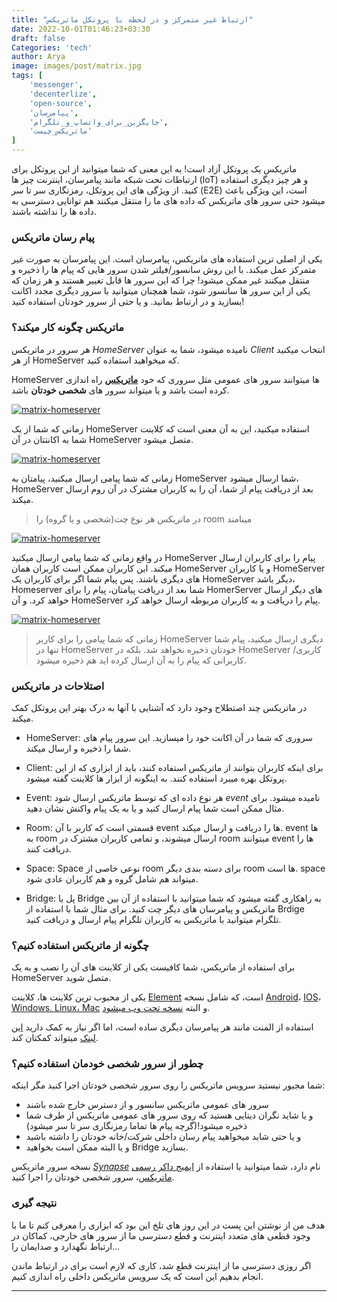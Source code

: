 ```yaml
---
title: "ارتباط غیر متمرکز و در لحظه با پروتکل ماتریکس"
date: 2022-10-01T01:46:23+03:30
draft: false
Categories: 'tech'
author: Arya
image: images/post/matrix.jpg
tags: [
    'messenger',
    'decenterlize',
    'open-source',
    'پیامرسان',
    'جایگزین_برای_واتساپ_و_تلگرام',
    'ماتریکس_چیست'
]
---
```



ماتریکس یک پروتکل آزاد است! به این معنی که شما میتوانید از این پروتکل برای
ارتباطات تحت شبکه مانند پیامرسان، اینترنت چیز ها
(IoT)
و هر چیز دیگری
استفاده کنید. از ویژگی 
های این پروتکل، رمزنگاری سر تا سر
(E2E)
است، این ویژگی باعث میشود حتی سرور های ماتریکس که داده های ما را
منتقل میکنند هم توانایی دسترسی به داده ها را نداشته باشند.


### پیام رسان ماتریکس

یکی از اصلی ترین استفاده های ماتریکس، پیامرسان است.
این پیامرسان به صورت غیر متمرکز عمل میکند. با این روش سانسور/فیلتر شدن
سرور هایی که پیام ها را ذخیره و منتقل میکنند غیر ممکن میشود!
چرا که این سرور ها قابل تغییر هستند و هر زمان که
یکی از این سرور ها سانسور شود، شما همچنان میتوانید با سرور دیگری
مجدد اکانت بسازید و در ارتباط بمانید.
و یا حتی از سرور خودتان استفاده کنید!


### ماتریکس چگونه کار میکند؟

هر سرور در ماتریکس
*HomeServer*
نامیده میشود، شما به عنوان
*Client*
انتخاب میکنید از هر
HomeServer
که میخواهید استفاده کنید.

HomeServer
ها میتوانند سرور های عمومی مثل سروری که خود 
[**ماتریکس**](matrix.org)
راه اندازی کرده است باشد
و یا میتواند سرور های
**شخصی خودتان**
باشد. 

[![matrix-homeserver](/images/post/page2-768x768.png)](/images/post/page2-768x768.png)

زمانی که شما از یک
HomeServer
استفاده میکنید، این به آن معنی است که کلاینت شما به اکانتتان در آن
HomeServer
متصل میشود.

[![matrix-homeserver](/images/post/page3-768x768.png)](/images/post/page3-768x768.png)

زمانی که شما پیامی ارسال میکنید، پیامتان به
HomeServer
شما ارسال میشود،
HomeServer
بعد از دریافت پیام از شما، آن را به کاربران مشترک در آن روم ارسال میکند.

> در ماتریکس هر نوع چت(شخصی و یا گروه) را
> room
> مینامند

[![matrix-homeserver](/images/post/page4-768x768.png)](/images/post/page4-768x768.png)


در واقع زمانی که شما پیامی ارسال میکنید
HomeServer
پیام را برای کاربران ارسال میکند. این کاربران ممکن است کاربران همان
HomeServer
و یا کاربران
HomeServer
های دیگری باشند. پس پیام شما اگر برای کاربران یک
HomeServer
دیگر باشد،
Homeserver
شما بعد از دریافت پیامتان، پیام را برای
HomerServer
های دیگر ارسال خواهد کرد. و آن
HomeServer
پیام را دریافت و به کاربران مربوطه ارسال خواهد کرد.

[![matrix-homeserver](/images/post/page6-768x768.png)](/images/post/page6-768x768.png)

> زمانی که شما پیامی را برای کاربر
> HomeServer
> دیگری ارسال میکنید، پیام شما تنها در
> HomeServer
> خودتان ذخیره نخواهد شد. بلکه در
> HomeServer
> کاربری/کاربرانی که پیام را به آن ارسال کرده اید هم ذخیره میشود.


### اصتلاحات در ماتریکس

در ماتریکس چند اصتطلاح وجود دارد که آشنایی با آنها به درک بهتر این پروتکل کمک میکند.

- HomeServer:
سروری که شما در آن اکانت خود را میسازید. این سرور پیام های شما را ذخیره
و ارسال میکند.

- Client:
برای اینکه کاربران بتوانند از ماتریکس استفاده کنند، باید از ابزاری که از این
پروتکل بهره میبرد استفاده کنند. به اینگونه از ابزار ها کلاینت گفته میشود.

- Event:
هر نوع داده ای که توسط ماتریکس ارسال شود
*event*
نامیده میشود. برای مثال ممکن است شما پیام ارسال کنید و یا به یک پیام واکنش نشان دهید.

- Room:
قسمتی است که کاربر با آن 
event
ها را دریافت و ارسال میکند.
event
ها به
room
ارسال میشوند، و تمامی کاربران مشترک در
room
میتوانند
event
ها را دریافت کنند.

- Space:
Space
نوعی خاصی از
room
برای دسته بندی دیگر
room
ها است.
space
میتواند هم شامل گروه و هم کاربران عادی شود.

- Bridge:
پل یا
Bridge
به راهکاری گفته میشود که شما میتوانید با استفاده از آن
بین ماتریکس و پیامرسان های دیگر چت کنید. برای مثال شما با استفاده از
Brdige تلگرام
میتوانید با ماتریکس به کاربران تلگرام پیام ارسال و دریافت کنید.


### چگونه از ماتریکس استفاده کنیم؟

برای استفاده از ماتریکس، شما کافیست یکی از کلاینت های آن را نصب و به یک
HomeServer
متصل شوید.

یکی از محبوب ترین کلاینت ها، کلاینت
[Element](https://element.io/)
است، که شامل نسخه 
[Android](https://play.google.com/store/apps/details?id=im.vector.app)،
[IOS](https://apps.apple.com/app/vector/id1083446067)،
[Windows, Linux، Mac](https://element.io/get-started#downloads)
و البته
[نسخه تحت وب میشود](https://app.element.io/).

استفاده از المنت مانند هر پیامرسان دیگری ساده است، اما اگر نیاز به کمک دارید
[این لینک](https://static.element.io/pdfs/element-user-guide.pdf)
میتواند کمکتان کند.


### چطور از سرور شخصی خودمان استفاده کنیم؟

شما مجبور نیستید سرویس ماتریکس را روی سرور شخصی خودتان اجرا کنید مگر اینکه:

- سرور های عمومی ماتریکس سانسور و از دسترس خارج شده باشند
- و یا شاید نگران دیتایی هستید که روی سرور های
عمومی ماتریکس از طرف شما ذخیره میشود!(گرچه پیام ها تماما رمزنگاری سر تا سر میشود)
- و یا حتی شاید میخواهید پیام رسان داخلی شرکت/خانه خودتان را داشته باشید
- و یا البته ممکن است بخواهید
Bridge
بسازید.

نسخه سرور ماتریکس
[*Synapse*](https://github.com/matrix-org/synapse)
نام دارد، شما میتوانید با استفاده از
[ایمیج داکر رسمی ماتریکس](https://hub.docker.com/r/matrixdotorg/synapse/)،
سرور شخصی خودتان را اجرا کنید.


### نتیجه گیری

هدف من از نوشتن این پست در این روز های تلخ این بود که ابزاری را معرفی کنم
تا ما با وجود قطعی های متعدد اینترنت و قطع دسترسی ما از سرور های خارجی، کماکان
در ارتباط نگهدارد و صدایمان را...

اگر روزی دسترسی ما از اینترنت قطع شد، کاری که لازم است برای در ارتباط ماندن انجام بدهیم
این است که یک سرویس ماتریکس داخلی راه اندازی کنیم.

---